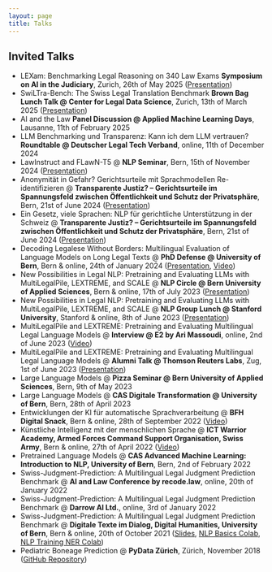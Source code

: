 ```yaml
---
layout: page
title: Talks
---
```


## Invited Talks

* LEXam: Benchmarking Legal Reasoning on 340 Law Exams **Symposium on AI in the Judiciary**, Zurich, 26th of May 2025 ([Presentation](https://docs.google.com/presentation/d/1GX-warDcMMGiyjzCzjZ2QOE0kaHN22a4r8ZRsRj1KVw/edit?usp=sharing))
* SwiLTra-Bench: The Swiss Legal Translation Benchmark **Brown Bag Lunch Talk @ Center for Legal Data Science**, Zurich, 13th of March 2025 ([Presentation](https://docs.google.com/presentation/d/1W0i2-k91mhn9V6wdIX_S6QujKQONFyoTw7nbpyA9H88/edit?usp=sharing))
* AI and the Law **Panel Discussion @ Applied Machine Learning Days**, Lausanne, 11th of February 2025
* LLM Benchmarking und Transparenz: Kann ich dem LLM vertrauen? **Roundtable @ Deutscher Legal Tech Verband**, online, 11th of December 2024
* LawInstruct and FLawN-T5 @ **NLP Seminar**, Bern, 15th of November 2024 ([Presentation](https://docs.google.com/presentation/d/1tIhIYSrkHOCAwqNNDUuoaJtiXPrZjps04PEsezqEtxo/edit?usp=sharing))
* Anonymität in Gefahr? Gerichtsurteile mit Sprachmodellen Re-identifizieren @ **Transparente Justiz? – Gerichtsurteile im Spannungsfeld zwischen Öffentlichkeit und Schutz der Privatsphäre**, Bern, 21st of June 2024 ([Presentation](https://docs.google.com/presentation/d/14RKEI4pjt6OzrDflpxCV_mnfNd8SmShd-akAquN_8lc/edit?usp=sharing))
* Ein Gesetz, viele Sprachen: NLP für gerichtliche Unterstützung in der Schweiz @ **Transparente Justiz? – Gerichtsurteile im Spannungsfeld zwischen Öffentlichkeit und Schutz der Privatsphäre**, Bern, 21st of June 2024 ([Presentation](https://docs.google.com/presentation/d/1CAFBC83Z7E9fBB7-tEGGj8-kzKXl1DhLto_bL9Sf2yM/edit?usp=sharing))
* Decoding Legalese Without Borders: Multilingual Evaluation of Language Models on Long Legal Texts @ **PhD Defense @ University of Bern**, Bern & online, 24th of January 2024 ([Presentation](https://docs.google.com/presentation/d/1jk48MbF2xb9V8KRkiX5oW-fCDSUEZhGO5i7K-QRAzLI/edit?usp=sharing), [Video](https://www.youtube.com/watch?v=2jCh54G8XwA))
* New Possibilities in Legal NLP: Pretraining and Evaluating LLMs with MultiLegalPile, LEXTREME, and SCALE @ **NLP Circle @ Bern University of Applied Sciences**, Bern & online, 17th of July 2023 ([Presentation](https://docs.google.com/presentation/d/1HEkhN7_2aFoiM-E0M_ONV2OpNqLdozOItxGxbLsnY4Q/edit?usp=sharing))
* New Possibilities in Legal NLP: Pretraining and Evaluating LLMs with MultiLegalPile, LEXTREME, and SCALE @ **NLP Group Lunch @ Stanford University**, Stanford & online, 8th of June 2023 ([Presentation](https://docs.google.com/presentation/d/1HEkhN7_2aFoiM-E0M_ONV2OpNqLdozOItxGxbLsnY4Q/edit?usp=sharing))
* MultiLegalPile and LEXTREME: Pretraining and Evaluating Multilingual Legal Language Models @ **Interview @ E2 by Ari Massoudi**, online, 2nd of June 2023 ([Video](https://www.linkedin.com/posts/arimassoudi_ai-law-legal-activity-7071187242722963457-PECJ?utm_source=share&utm_medium=member_desktop))
* MultiLegalPile and LEXTREME: Pretraining and Evaluating Multilingual Legal Language Models @ **Alumni Talk @ Thomson Reuters Labs**, Zug, 1st of June 2023 ([Presentation](https://docs.google.com/presentation/d/1Edb4PE5ce4USyhKvo-GdiMjakRbbdzGo2Ihv1d4PUEU/edit?usp=sharing))
* Large Language Models @ **Pizza Seminar @ Bern University of Applied Sciences**, Bern, 9th of May 2023
* Large Language Models @ **CAS Digitale Transformation @ University of Bern**, Bern, 28th of April 2023
* Entwicklungen der KI für automatische Sprachverarbeitung @ **BFH Digital Snack**, Bern & online, 28th of September 2022 ([Video](https://www.youtube.com/watch?v=84Ha_b68hco&t=15s))
* Künstliche Intelligenz mit der menschlichen Sprache @ **ICT Warrior Academy, Armed Forces Command Support Organisation, Swiss Army**, Bern & online, 27th of April 2022 ([Video](https://vimeo.com/709376529/35b7d627ca))
* Pretrained Language Models @ **CAS Advanced Machine Learning: Introduction to NLP, University of Bern**, Bern, 2nd of February 2022
* Swiss-Judgment-Prediction: A Multilingual Legal Judgment Prediction Benchmark @ **AI and Law Conference by recode.law**, online, 20th of January 2022
* Swiss-Judgment-Prediction: A Multilingual Legal Judgment Prediction Benchmark @ **Darrow AI Ltd.**, online, 3rd of January 2022
* Swiss-Judgment-Prediction: A Multilingual Legal Judgment Prediction Benchmark @ **Digitale Texte im Dialog, Digital Humanities, University of Bern**, Bern & online, 20th of October 2021 ([Slides](https://docs.google.com/presentation/d/1Q2Dy8MQk0j4_hOFOTL3fN8WbCD8WCtGH2j8D-Sf_ubc/edit?usp=sharing), [NLP Basics Colab](https://colab.research.google.com/drive/1mH87XpAV01Jgan5meg8aus6WL0XL64Zw?usp=sharing), [NLP Training NER Colab](https://colab.research.google.com/drive/1fQ-vghTxWfN9MG4tr2qcu_yVN5lX3XO5?usp=sharing))
* Pediatric Boneage Prediction @ **PyData Zürich**, Zürich, November 2018 ([GitHub Repository](https://github.com/lukaszbinden/pediatric-bone-age-prediction))

